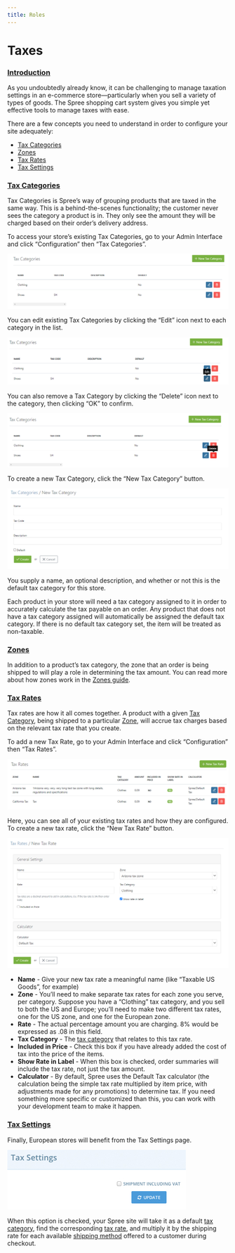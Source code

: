 ```yaml
---
title: Roles
---
```


# Taxes

### [Introduction](taxes.md#introduction) <a id="introduction"></a>

As you undoubtedly already know, it can be challenging to manage taxation settings in an e-commerce store—particularly when you sell a variety of types of goods. The Spree shopping cart system gives you simple yet effective tools to manage taxes with ease.

There are a few concepts you need to understand in order to configure your site adequately:

* [Tax Categories](taxes.md#tax-categories)
* [Zones](taxes.md#zones)
* [Tax Rates](taxes.md#tax-rates)
* [Tax Settings](taxes.md#tax-settings)

### [Tax Categories](taxes.md#tax-categories) <a id="tax-categories"></a>

Tax Categories is Spree’s way of grouping products that are taxed in the same way. This is a behind-the-scenes functionality; the customer never sees the category a product is in. They only see the amount they will be charged based on their order’s delivery address.

To access your store’s existing Tax Categories, go to your Admin Interface and click “Configuration” then “Tax Categories”.

![Tax Categories](../.gitbook/assets/image%20%2818%29.png)

You can edit existing Tax Categories by clicking the “Edit” icon next to each category in the list.

![Edit Tax Category Link](../.gitbook/assets/image%20%2814%29.png)

You can also remove a Tax Category by clicking the “Delete” icon next to the category, then clicking “OK” to confirm.

![Delete Tax Category Link](../.gitbook/assets/image%20%2817%29.png)

To create a new Tax Category, click the “New Tax Category” button.

![New Tax Category Form](../.gitbook/assets/image%20%2816%29.png)

You supply a name, an optional description, and whether or not this is the default tax category for this store.

Each product in your store will need a tax category assigned to it in order to accurately calculate the tax payable on an order. Any product that does not have a tax category assigned will automatically be assigned the default tax category. If there is no default tax category set, the item will be treated as non-taxable.

### [Zones](taxes.md#zones) <a id="zones"></a>

In addition to a product’s tax category, the zone that an order is being shipped to will play a role in determining the tax amount. You can read more about how zones work in the [Zones guide](../shipments/zones.md).

### [Tax Rates](taxes.md#tax-rates) <a id="tax-rates"></a>

Tax rates are how it all comes together. A product with a given [Tax Category](taxes.md#tax-categories), being shipped to a particular [Zone](taxes.md#zones), will accrue tax charges based on the relevant tax rate that you create.

To add a new Tax Rate, go to your Admin Interface and click “Configuration” then “Tax Rates”.

![Tax Rates](../.gitbook/assets/image%20%28124%29.png)

Here, you can see all of your existing tax rates and how they are configured. To create a new tax rate, click the “New Tax Rate” button.

![New Tax Rate](../.gitbook/assets/image%20%289%29.png)

* **Name** - Give your new tax rate a meaningful name \(like “Taxable US Goods”, for example\)
* **Zone** - You’ll need to make separate tax rates for each zone you serve, per category. Suppose you have a “Clothing” tax category, and you sell to both the US and Europe; you’ll need to make two different tax rates, one for the US zone, and one for the European zone.
* **Rate** - The actual percentage amount you are charging. 8% would be expressed as .08 in this field.
* **Tax Category** - The [tax category](taxes.md#tax-categories) that relates to this tax rate.
* **Included in Price** - Check this box if you have already added the cost of tax into the price of the items.
* **Show Rate in Label** - When this box is checked, order summaries will include the tax rate, not just the tax amount.
* **Calculator** - By default, Spree uses the Default Tax calculator \(the calculation being the simple tax rate multiplied by item price, with adjustments made for any promotions\) to determine tax. If you need something more specific or customized than this, you can work with your development team to make it happen.

### [Tax Settings](taxes.md#tax-settings) <a id="tax-settings"></a>

Finally, European stores will benefit from the Tax Settings page.

![Tax Settings](../.gitbook/assets/image%20%2815%29.png)

When this option is checked, your Spree site will take it as a default [tax category](taxes.md#tax-categories), find the corresponding [tax rate](taxes.md#tax-rates), and multiply it by the shipping rate for each available [shipping method](../shipments/shipping-methods.md) offered to a customer during checkout.

